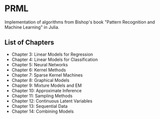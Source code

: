 # PRML

Implementation of algorithms from Bishop's book "Pattern Recognition and Machine Learning" in Julia.


## List of Chapters

- Chapter 3: Linear Models for Regression
- Chapter 4: Linear Models for Classification
- Chapter 5: Neural Networks
- Chapter 6: Kernel Methods
- Chapter 7: Sparse Kernel Machines
- Chapter 8: Graphical Models
- Chapter 9: Mixture Models and EM
- Chapter 10: Approximate Inference
- Chapter 11: Sampling Methods
- Chapter 12: Continuous Latent Variables
- Chapter 13: Sequential Data
- Chapter 14: Combining Models
